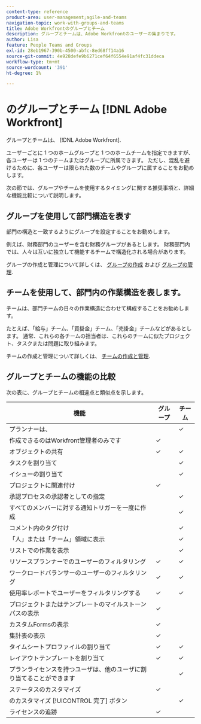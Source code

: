 ```yaml
---
content-type: reference
product-area: user-management;agile-and-teams
navigation-topic: work-with-groups-and-teams
title: Adobe Workfrontのグループとチーム
description: グループとチームは、Adobe Workfrontのユーザーの集まりです。
author: Lisa
feature: People Teams and Groups
exl-id: 28eb1967-390b-4500-abfc-8ed68ff14a16
source-git-commit: 4e928defe9b6271cef64f6554e91af4fc31ddeca
workflow-type: tm+mt
source-wordcount: '391'
ht-degree: 1%

---
```


# のグループとチーム [!DNL Adobe Workfront]

<!-- Audited: 12/2023 -->

グループとチームは、 [!DNL Adobe Workfront].

ユーザーごとに 1 つのホームグループと 1 つのホームチームを指定できますが、各ユーザーは 1 つのチームまたはグループに所属できます。 ただし、混乱を避けるために、各ユーザーは限られた数のチームやグループに属することをお勧めします。

次の節では、グループやチームを使用するタイミングに関する推奨事項と、詳細な機能比較について説明します。

## グループを使用して部門構造を表す

部門の構造と一致するようにグループを設定することをお勧めします。

例えば、財務部門のユーザーを含む財務グループがあるとします。 財務部門内では、人々は互いに独立して機能するチームで構造化される場合があります。

グループの作成と管理について詳しくは、 [グループの作成](../../administration-and-setup/manage-groups/create-and-manage-groups/create-a-group.md) および [グループの管理](../../administration-and-setup/manage-groups/create-and-manage-groups/manage-a-group.md).

## チームを使用して、部門内の作業構造を表します。

チームは、部門チームの日々の作業構造に合わせて構成することをお勧めします。

たとえば、「給与」チーム、「買掛金」チーム、「売掛金」チームなどがあるとします。 通常、これらの各チームの担当者は、これらのチームに似たプロジェクト、タスクまたは問題に取り組みます。

チームの作成と管理について詳しくは、 [チームの作成と管理](../../people-teams-and-groups/create-and-manage-teams/create-and-mange-teams.md).

## グループとチームの機能の比較

次の表に、グループとチームの相違点と類似点を示します。

| **機能** | **グループ** | **チーム** |
|---|---|---|
| プランナーは、 |  | ✓ |
| 作成できるのはWorkfront管理者のみです | ✓ |  |
| オブジェクトの共有 | ✓ | ✓ |
| タスクを割り当て |  | ✓ |
| イシューの割り当て |  | ✓ |
| プロジェクトに関連付け | ✓ |  |
| 承認プロセスの承認者としての指定 |  | ✓ |
| すべてのメンバーに対する通知トリガーを一度に作成 |  | ✓ |
| コメント内のタグ付け |  | ✓ |
| 「人」または「チーム」領域に表示 |  | ✓ |
| リストでの作業を表示 |  | ✓ |
| リソースプランナーでのユーザーのフィルタリング | ✓ | ✓ |
| ワークロードバランサーのユーザーのフィルタリング | ✓ | ✓ |
| 使用率レポートでユーザーをフィルタリングする | ✓ | ✓ |
| プロジェクトまたはテンプレートのマイルストーンパスの表示 | ✓ |  |
| カスタムFormsの表示 | ✓ |  |
| 集計表の表示 | ✓ |  |
| タイムシートプロファイルの割り当て | ✓ | ✓ |
| レイアウトテンプレートを割り当て | ✓ | ✓ |
| プランライセンスを持つユーザは、他のユーザに割り当てることができます |  | ✓ |
| ステータスのカスタマイズ | ✓ |  |
| のカスタマイズ [!UICONTROL 完了] ボタン |  | ✓ |
| ライセンスの追跡 | ✓ |  |
